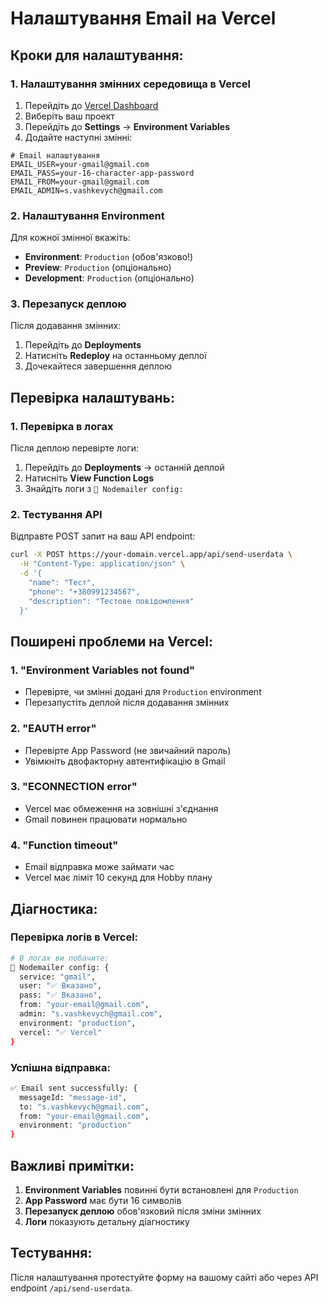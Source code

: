 # Налаштування Email на Vercel

## Кроки для налаштування:

### 1. Налаштування змінних середовища в Vercel

1. Перейдіть до [Vercel Dashboard](https://vercel.com/dashboard)
2. Виберіть ваш проект
3. Перейдіть до **Settings** → **Environment Variables**
4. Додайте наступні змінні:

```env
# Email налаштування
EMAIL_USER=your-gmail@gmail.com
EMAIL_PASS=your-16-character-app-password
EMAIL_FROM=your-gmail@gmail.com
EMAIL_ADMIN=s.vashkevych@gmail.com
```

### 2. Налаштування Environment

Для кожної змінної вкажіть:

- **Environment**: `Production` (обов'язково!)
- **Preview**: `Production` (опціонально)
- **Development**: `Production` (опціонально)

### 3. Перезапуск деплою

Після додавання змінних:

1. Перейдіть до **Deployments**
2. Натисніть **Redeploy** на останньому деплої
3. Дочекайтеся завершення деплою

## Перевірка налаштувань:

### 1. Перевірка в логах

Після деплою перевірте логи:

1. Перейдіть до **Deployments** → останній деплой
2. Натисніть **View Function Logs**
3. Знайдіть логи з `🔧 Nodemailer config:`

### 2. Тестування API

Відправте POST запит на ваш API endpoint:

```bash
curl -X POST https://your-domain.vercel.app/api/send-userdata \
  -H "Content-Type: application/json" \
  -d '{
    "name": "Тест",
    "phone": "+380991234567",
    "description": "Тестове повідомлення"
  }'
```

## Поширені проблеми на Vercel:

### 1. **"Environment Variables not found"**

- Перевірте, чи змінні додані для `Production` environment
- Перезапустіть деплой після додавання змінних

### 2. **"EAUTH error"**

- Перевірте App Password (не звичайний пароль)
- Увімкніть двофакторну автентифікацію в Gmail

### 3. **"ECONNECTION error"**

- Vercel має обмеження на зовнішні з'єднання
- Gmail повинен працювати нормально

### 4. **"Function timeout"**

- Email відправка може займати час
- Vercel має ліміт 10 секунд для Hobby плану

## Діагностика:

### Перевірка логів в Vercel:

```bash
# В логах ви побачите:
🔧 Nodemailer config: {
  service: "gmail",
  user: "✅ Вказано",
  pass: "✅ Вказано",
  from: "your-email@gmail.com",
  admin: "s.vashkevych@gmail.com",
  environment: "production",
  vercel: "✅ Vercel"
}
```

### Успішна відправка:

```bash
✅ Email sent successfully: {
  messageId: "message-id",
  to: "s.vashkevych@gmail.com",
  from: "your-email@gmail.com",
  environment: "production"
}
```

## Важливі примітки:

1. **Environment Variables** повинні бути встановлені для `Production`
2. **App Password** має бути 16 символів
3. **Перезапуск деплою** обов'язковий після зміни змінних
4. **Логи** показують детальну діагностику

## Тестування:

Після налаштування протестуйте форму на вашому сайті або через API endpoint `/api/send-userdata`.
